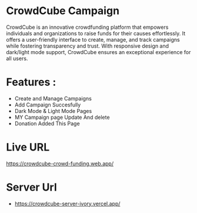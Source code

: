 
# CrowdCube Campaign


CrowdCube is an innovative crowdfunding platform that empowers individuals and organizations to raise funds for their causes effortlessly. It offers a user-friendly interface to create, manage, and track campaigns while fostering transparency and trust. With responsive design and dark/light mode support, CrowdCube ensures an exceptional experience for all users.

#  Features :
- Create and Manage Campaigns 
- Add Campaign Succesfully
- Dark Mode & Light Mode Pages
- MY Campaign page Update And delete
- Donation Added This Page


# Live URL 
https://crowdcube-crowd-funding.web.app/

# Server Url
- https://crowdcube-server-ivory.vercel.app/


